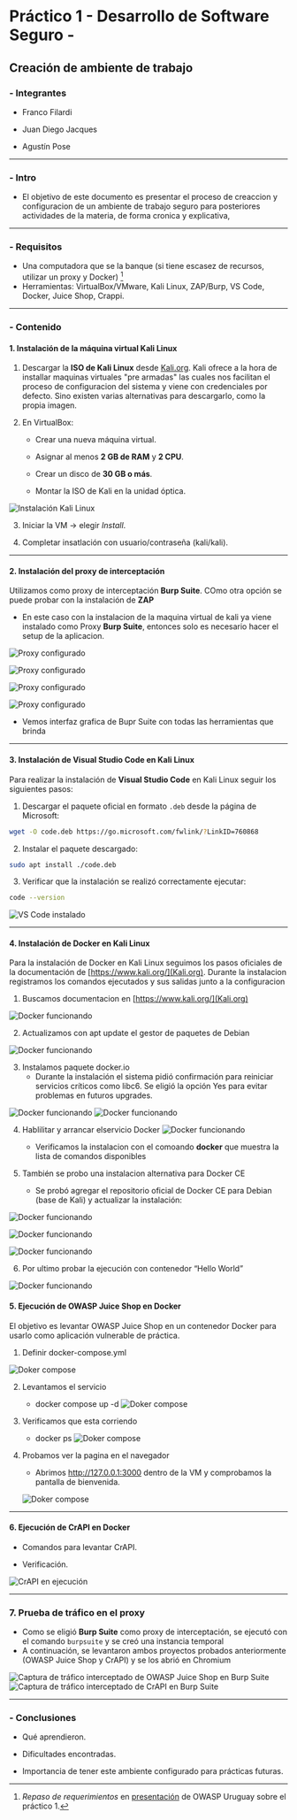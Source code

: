 # Práctico 1 - Desarrollo de Software Seguro -

## Creación de ambiente de trabajo

### - Integrantes

- Franco Filardi

- Juan Diego Jacques

- Agustín Pose

---

### - Intro
- El objetivo de este documento es presentar el proceso de creaccion y configuracion de un ambiente de trabajo seguro para posteriores actividades de la materia, de forma cronica y explicativa,

---

### - Requisitos
- Una computadora que se la banque (si tiene escasez de recursos, utilizar un proxy y Docker) [^1]
- Herramientas: VirtualBox/VMware, Kali Linux, ZAP/Burp, VS Code, Docker, Juice Shop, Crappi.

---

### - Contenido

#### 1. Instalación de la máquina virtual Kali Linux

1. Descargar la **ISO de Kali Linux** desde [Kali.org](https://www.kali.org/).
Kali ofrece a la hora de installar maquinas virtuales "pre armadas" las cuales nos facilitan el proceso de configuracion del sistema y viene con credenciales por defecto. Sino existen varias alternativas para descargarlo, como la propia imagen.

2. En VirtualBox:
    
    -   Crear una nueva máquina virtual.
        
    -   Asignar al menos **2 GB de RAM** y **2 CPU**.
        
    -   Crear un disco de **30 GB o más**.
        
    -   Montar la ISO de Kali en la unidad óptica.
        
![Instalación Kali Linux](img/Kali_configurado.png)

3. Iniciar la VM → elegir _Install_.

4. Completar insatlación con usuario/contraseña (kali/kali).

---

#### 2. Instalación del proxy de interceptación

Utilizamos como proxy de interceptación **Burp Suite**. COmo otra opción se puede probar con la instalación de **ZAP**

- En este caso con la instalacion de la maquina virtual de kali ya viene instalado como Proxy **Burp Suite**, entonces solo es necesario hacer el setup de la aplicacion.

![Proxy configurado](img/burpsuite_1.png)

![Proxy configurado](img/burpsuite_2.png)

![Proxy configurado](img/burpsuite_3.png)

![Proxy configurado](img/burpsuite_4.png)

- Vemos interfaz grafica de Bupr Suite con todas las herramientas que brinda
  
---

#### 3. Instalación de Visual Studio Code en Kali Linux

Para realizar la instalación de **Visual Studio Code** en Kali Linux seguir los siguientes pasos:

1. Descargar el paquete oficial en formato `.deb` desde la página de Microsoft:
```bash
wget -O code.deb https://go.microsoft.com/fwlink/?LinkID=760868
```
2. Instalar el paquete descargado:
```bash
sudo apt install ./code.deb
```
3. Verificar que la instalación se realizó correctamente ejecutar:
```bash
code --version
```

![VS Code instalado](img/vscode.png)

---

#### 4. Instalación de Docker en Kali Linux

Para la instalación de Docker en Kali Linux seguimos los pasos oficiales de la documentación de  [https://www.kali.org/](Kali.org). Durante la instalacion registramos los comandos ejecutados y sus salidas junto a la configuracion

1. Buscamos documentacion en [https://www.kali.org/](Kali.org)

![Docker funcionando](img/docker_1.png)

2. Actualizamos con apt update el gestor de paquetes de Debian

![Docker funcionando](img/docker_2.png)

3. Instalamos paquete docker.io
    - Durante la instalación el sistema pidió confirmación para reiniciar servicios críticos como libc6. Se eligió la opción Yes para evitar problemas en futuros upgrades.

![Docker funcionando](img/docker_4.png)
![Docker funcionando](img/docker_3.png)

4. Hablilitar y arrancar elservicio Docker
![Docker funcionando](img/docker_5.png)
    - Verificamos la instalacion con el comoando **docker** que muestra la lista de comandos disponibles

5. También se probo una instalacion alternativa para Docker CE 

    - Se probó agregar el repositorio oficial de Docker CE para Debian (base de Kali) y actualizar la instalación:

![Docker funcionando](img/docker_7.png)

![Docker funcionando](img/docker_8.png)

![Docker funcionando](img/docker_9.png)

6. Por ultimo probar la ejecución con contenedor “Hello World”

![Docker funcionando](img/docker_10.png)

#### 5. Ejecución de OWASP Juice Shop en Docker

El objetivo es levantar OWASP Juice Shop en un contenedor Docker para usarlo como aplicación vulnerable de práctica.

1.  Definir docker-compose.yml

![Doker compose](img/juice_1.png)

2. Levantamos el servicio

    - docker compose up -d
    ![Doker compose](img/juice_3.png)

3. Verificamos que esta corriendo

    - docker ps
    ![Doker compose](img/juice_5.png)

4. Probamos ver la pagina en el navegador

    - Abrimos http://127.0.0.1:3000 dentro de la VM y comprobamos la pantalla de bienvenida.

    ![Doker compose](img/juice_4.png)




---

#### 6. Ejecución de CrAPI en Docker

- Comandos para levantar CrAPI.

- Verificación.

![CrAPI en ejecución](img/crAPI.png)

---

### 7. Prueba de tráfico en el proxy

- Como se eligió **Burp Suite** como proxy de interceptación, se ejecutó con el comando `burpsuite` y se creó una instancia temporal
- A continuación, se levantaron ambos proyectos probados anteriormente (OWASP Juice Shop y CrAPI) y se los abrió en Chromium
  
![Captura de tráfico interceptado de OWASP Juice Shop en Burp Suite](img/proxy-trafico.png)
![Captura de tráfico interceptado de CrAPI en Burp Suite](img/proxy-trafico2.png)

---

### - Conclusiones
- Qué aprendieron.

- Dificultades encontradas.

- Importancia de tener este ambiente configurado para prácticas futuras.

[^1]: _Repaso de requerimientos_ en [presentación](https://docs.google.com/presentation/d/14oCaDqbFJmKry1sLu52F05zn_VbXAuCq/edit?slide=id.g14452321f13_0_160) de OWASP Uruguay sobre el práctico 1.
